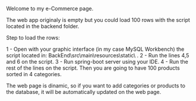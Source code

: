 Welcome to my e-Commerce page.

The web app originaly is empty but you could load 100 rows with the script located in the backend folder.

Step to load the rows: 

1 - Open with your graphic interface (in my case MySQL Workbench) the script located in: BackEnd\src\main\resources\static\ .
2 - Run the lines 4,5 and 6 on the script.
3 - Run spring-boot server using your IDE.
4 - Run the rest of the lines on the script. Then you are going to have 100 products sorted in 4 categories.

The web page is dinamic, so if you want to add categories or products to the database, it will be automatically updated on the web page.
